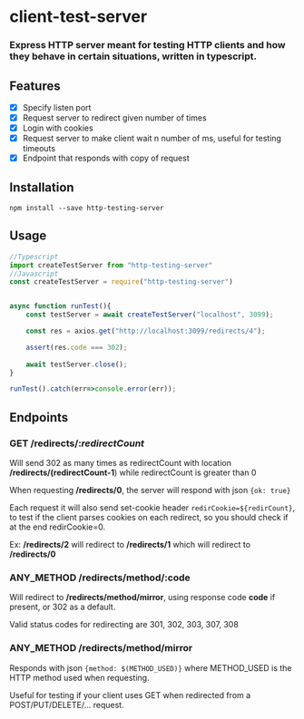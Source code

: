 # client-test-server

### Express HTTP server meant for testing HTTP clients and how they behave in certain situations, written in typescript.

## Features

- [x] Specify listen port
- [x] Request server to redirect given number of times
- [x] Login with cookies
- [x] Request server to make client wait n number of ms, useful for testing timeouts
- [x] Endpoint that responds with copy of request

## Installation

```shell script
npm install --save http-testing-server
```

## Usage

```typescript
//Typescript
import createTestServer from "http-testing-server"
//Javascript
const createTestServer = require("http-testing-server")


async function runTest(){
    const testServer = await createTestServer("localhost", 3099);

    const res = axios.get("http://localhost:3099/redirects/4");

    assert(res.code === 302);
    
    await testServer.close();
}

runTest().catch(err=>console.error(err));
```

## Endpoints

### GET /redirects/:*redirectCount*

Will send 302 as many times as redirectCount with location __/redirects/(redirectCount-1__) while redirectCount is greater than 0

When requesting __/redirects/0__, the server will respond with json ```{ok: true}```

Each request it will also send set-cookie header ```redirCookie=${redirCount}```, to test if the client parses cookies on each redirect, so you should check if at the end redirCookie=0.

Ex: __/redirects/2__ will redirect to __/redirects/1__ which will redirect to __/redirects/0__

### ANY_METHOD /redirects/method/:code

Will redirect to __/redirects/method/mirror__, using response code __code__ if present,
or 302 as a default.

Valid status codes for redirecting are 301, 302, 303, 307, 308

### ANY_METHOD /redirects/method/mirror

Responds with json ```{method: $(METHOD_USED)}``` where METHOD_USED is 
the HTTP method used when requesting.

Useful for testing if your client uses GET when redirected from
a POST/PUT/DELETE/... request.

### 



